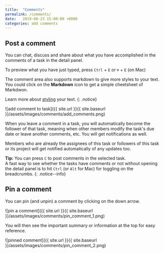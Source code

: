 ```yaml
---
title:  "Comments"
permalink: /comments/
date:   2019-08-23 15:00:00 +0800
categories: add comments
---
```

## Post a comment

You can chat, discuss and share about what you have accomplished in the comments of a task in the detail panel. 

To preview what you have just typed, press `Ctrl` + `E` or `⌘` + `E` (on Mac)

The comment area also supports markdown to give more styles to your text. You could click on the **Markdown** icon to get a simple cheetsheet of Markdwon.

Learn more about [styling](/guide/styling/) your text. 
{: .notice}

![add comment to task]({{ site.url }}{{ site.baseurl }}/assets/images/comments/add_comments.png)

When you leave a comment in a task, you will automatically become the follower of that task, meaning when other members modify the task's due date or leave another comments, etc. You will get notifications as well. 

Members who are already the assignees of this task or followers of this task or its project will get notified automatically of any updates too.

**Tip:** You can press `C` to post comments in the selected task.<br>
A fast way to see whether the tasks have comments or not without opening the detail panel is to hit `Ctrl` (or `Alt` for Mac) for toggling on the breadcrumbs. 
{: .notice--info}


## Pin a comment

You can pin (and unpin) a comment by clicking on the down arrow. 

![pin a comment]({{ site.url }}{{ site.baseurl }}/assets/images/comments/pin_comment_1.png)

You will then see the important summary or information at the top for easy reference.

![pinned comment]({{ site.url }}{{ site.baseurl }}/assets/images/comments/pin_comment_2.png)